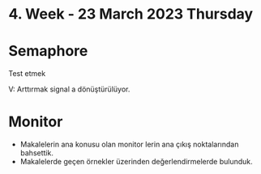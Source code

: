 # 4. Week - 23 March 2023 Thursday

# Semaphore

Test etmek

V: Arttırmak signal a dönüştürülüyor.

# Monitor
* Makalelerin ana konusu olan monitor lerin ana çıkış noktalarından bahsettik.
* Makalelerde geçen örnekler üzerinden değerlendirmelerde bulunduk.
